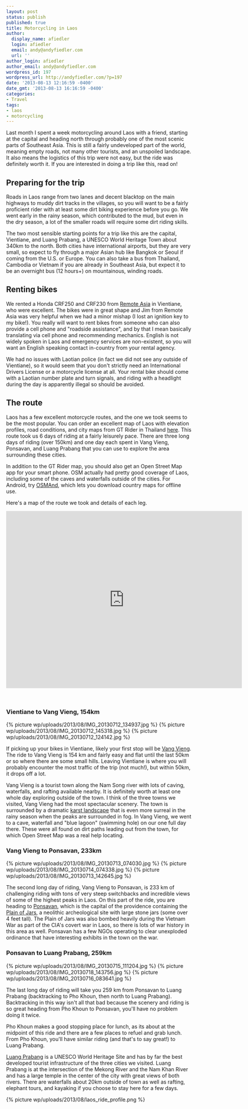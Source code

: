 ```yaml
---
layout: post
status: publish
published: true
title: Motorcycling in Laos
author:
  display_name: afiedler
  login: afiedler
  email: andy@andyfiedler.com
  url: ''
author_login: afiedler
author_email: andy@andyfiedler.com
wordpress_id: 197
wordpress_url: http://andyfiedler.com/?p=197
date: '2013-08-13 12:16:59 -0400'
date_gmt: '2013-08-13 16:16:59 -0400'
categories:
- Travel
tags:
- laos
- motorcycling
---
```

Last month I spent a week motorcycling around Laos with a friend, starting at the capital and heading north through probably one of the most scenic parts of Southeast Asia. This is still a fairly undeveloped part of the world, meaning empty roads, not many other tourists, and an unspoiled landscape. It also means the logistics of this trip were not easy, but the ride was definitely worth it. If you are interested in doing a trip like this, read on!
<h2>Preparing for the trip</h2>
Roads in Laos range from two lanes and decent blacktop on the main highways to muddy dirt tracks in the villages, so you will want to be a fairly proficient rider with at least some dirt biking experience before you go. We went early in the rainy season, which contributed to the mud, but even in the dry season, a lot of the smaller roads will require some dirt riding skills.

The two most sensible starting points for a trip like this are the capital, Vientiane, and Luang Prabang, a UNESCO World Heritage Town about 340km to the north. Both cities have international airports, but they are very small, so expect to fly through a major Asian hub like Bangkok or Seoul if coming from the U.S. or Europe. You can also take a bus from Thailand, Cambodia or Vietnam if you are already in Southeast Asia, but expect it to be an overnight bus (12 hours+) on mountainous, winding roads.
<h2>Renting bikes</h2>
We rented a Honda CRF250 and CRF230 from <a title="Remote Asia Outfitters" href="http://remoteasia.com" target="_blank">Remote Asia</a> in Vientiane, who were excellent. The bikes were in great shape and Jim from Remote Asia was very helpful when we had a minor mishap (I lost an ignition key to my bike!). You really will want to rent bikes from someone who can also provide a cell phone and "roadside assistance", and by that I mean basically translating via cell phone and recommending mechanics. English is not widely spoken in Laos and emergency services are non-existent, so you will want an English speaking contact in-country from your rental agency.

We had no issues with Laotian police (in fact we did not see any outside of Vientiane), so it would seem that you don't strictly need an International Drivers License or a motorcycle license at all. Your rental bike should come with a Laotian number plate and turn signals, and riding with a headlight during the day is apparently illegal so should be avoided.
<h2>The route</h2>
Laos has a few excellent motorcycle routes, and the one we took seems to be the most popular. You can order an excellent map of Laos with elevation profiles, road conditions, and city maps from GT Rider in Thailand <a href="http://www.gt-rider.com/maps-of-thailand-laos-maps/laos-guide-map" target="_blank">here</a>. This route took us 6 days of riding at a fairly leisurely pace. There are three long days of riding (over 150km) and one day each spent in Vang Vieng, Ponsavan, and Luang Prabang that you can use to explore the area surrounding these cities.

In addition to the GT Rider map, you should also get an Open Street Map app for your smart phone. OSM actually had pretty good coverage of Laos, including some of the caves and waterfalls outside of the cities. For Android, try <a href="https://play.google.com/store/apps/details?id=net.osmand">OSMAnd</a>, which lets you download country maps for offline use.

Here's a map of the route we took and details of each leg.

<iframe src="https://maps.google.com/maps/ms?msa=0&amp;msid=213059449424618329795.0004e1d4c6c3d82758c09&amp;ie=UTF8&amp;t=p&amp;ll=18.921876,102.661743&amp;spn=2.494061,3.515625&amp;z=8&amp;output=embed" width="640" height="480" scrolling="no" frameborder="0" securitykey="da39a3ee5e6b4b0d3255bfef95601890afd80709"></iframe>

&nbsp;
<h3>Vientiane to Vang Vieng, 154km</h3>
{% picture wp/uploads/2013/08/IMG_20130712_134937.jpg %}
{% picture wp/uploads/2013/08/IMG_20130712_145318.jpg %}
{% picture wp/uploads/2013/08/IMG_20130712_124142.jpg %}

If picking up your bikes in Vientiane, likely your first stop will be <a href="http://en.wikipedia.org/wiki/Vang_Vieng" target="_blank">Vang Vieng</a>. The ride to Vang Vieng is 154 km and fairly easy and flat until the last 50km or so where there are some small hills. Leaving Vientiane is where you will probably encounter the most traffic of the trip (not much!), but within 50km, it drops off a lot.

Vang Vieng is a tourist town along the Nam Song river with lots of caving, waterfalls, and rafting available nearby. It is definitely worth at least one whole day exploring outside of the town. I think of the three towns we visited, Vang Vieng had the most spectacular scenery. The town is surrounded by a dramatic <a href="http://en.wikipedia.org/wiki/Karst_topography">karst landscape</a> that is even more surreal in the rainy season when the peaks are surrounded in fog. In Vang Vieng, we went to a cave, waterfall and "blue lagoon" (swimming hole) on our one full day there. These were all found on dirt paths leading out from the town, for which Open Street Map was a real help locating.
<h3>Vang Vieng to Ponsavan, 233km</h3>
{% picture wp/uploads/2013/08/IMG_20130713_074030.jpg %}
{% picture wp/uploads/2013/08/IMG_20130714_074338.jpg %}
{% picture wp/uploads/2013/08/IMG_20130713_142645.jpg %}

The second long day of riding, Vang Vieng to Ponsavan, is 233 km of challenging riding with tons of very steep switchbacks and incredible views of some of the highest peaks in Laos. On this part of the ride, you are heading to <a href="http://wikitravel.org/en/Phonsavan">Ponsavan</a>, which is the capital of the providence containing the <a href="http://wikitravel.org/en/Plain_of_Jars">Plain of Jars</a>, a neolithic archeological site with large stone jars (some over 4 feet tall). The Plain of Jars was also bombed heavily during the Vietnam War as part of the CIA's covert war in Laos, so there is lots of war history in this area as well. Ponsavan has a few NGOs operating to clear unexploded ordinance that have interesting exhibits in the town on the war.
<h3>Ponsavan to Luang Prabang, 259km</h3>
{% picture wp/uploads/2013/08/IMG_20130715_111204.jpg %}
{% picture wp/uploads/2013/08/IMG_20130718_143756.jpg %}
{% picture wp/uploads/2013/08/IMG_20130716_083641.jpg %}

The last long day of riding will take you 259 km from Ponsavan to Luang Prabang (backtracking to Pho Khoun, then north to Luang Prabang). Backtracking in this way isn't all that bad because the scenery and riding is so great heading from Pho Khoun to Ponsavan, you'll have no problem doing it twice.

Pho Khoun makes a good stopping place for lunch, as its about at the midpoint of this ride and there are a few places to refuel and grab lunch. From Pho Khoun, you'll have similar riding (and that's to say great!) to Luang Prabang.

<a href="http://wikitravel.org/en/Luang_Prabang">Luang Prabang</a> is a UNESCO World Heritage Site and has by far the best developed tourist infrastructure of the three cities we visited. Luang Prabang is at the intersection of the Mekong River and the Nam Khan River and has a large temple in the center of the city with great views of both rivers. There are waterfalls about 20km outside of town as well as rafting, elephant tours, and kayaking if you choose to stay here for a few days.

{% picture wp/uploads/2013/08/laos_ride_profile.png %}
